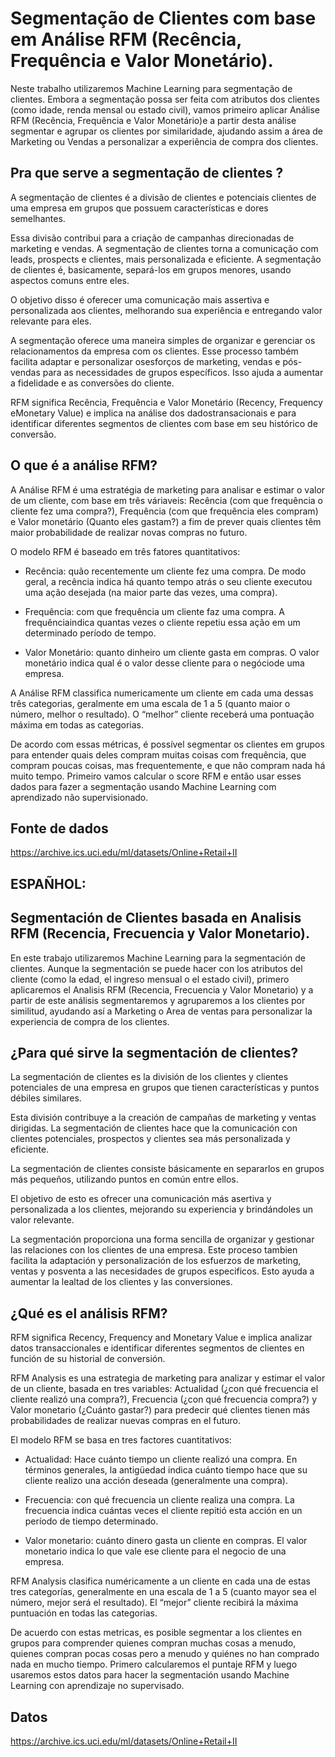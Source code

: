 # Segmentação de Clientes com base em Análise RFM (Recência, Frequência e Valor Monetário).

Neste trabalho utilizaremos Machine   Learning   para segmentação  de  clientes.  Embora  a segmentação  possa  ser  feita  com  atributos  dos  clientes (como  idade,  renda  mensal  ou  estado  civil),  vamos  primeiro  aplicar  Análise  RFM (Recência, Frequência  e  Valor  Monetário)e  a  partir  desta  análise  segmentar  e  agrupar  os  clientes  por similaridade,  ajudando  assim  a  área  de  Marketing  ou  Vendas a  personalizar  a  experiência  de compra dos clientes.

## Pra que serve a segmentação de clientes ? 
A segmentação de clientes é a divisão de clientes e potenciais clientes de uma empresa em grupos que possuem características e dores semelhantes.

Essa divisão contribui para a criação de campanhas direcionadas de marketing e vendas. A segmentação de clientes torna a comunicação com leads, prospects e clientes, mais personalizada  e  eficiente.
A  segmentação  de  clientes  é,  basicamente,  separá-los  em  grupos menores, usando aspectos comuns entre eles. 

O objetivo disso é oferecer uma comunicação mais assertiva e personalizada aos clientes, melhorando sua experiência e entregando valor relevante para eles.

A  segmentação  oferece  uma  maneira  simples  de  organizar  e  gerenciar  os relacionamentos da empresa com os clientes. Esse processo também facilita adaptar e personalizar osesforços de marketing, vendas e pós-vendas para as necessidades de grupos específicos. Isso ajuda a aumentar a fidelidade e as conversões do cliente.

RFM significa Recência, Frequência e Valor Monetário (Recency, Frequency eMonetary Value) e implica na análise dos dadostransacionais e para identificar diferentes segmentos de clientes com base em seu histórico de conversão.

## O que é a análise RFM? 

A Análise RFM é uma estratégia de marketing para analisar e estimar o valor de um cliente, com base em três váriaveis: Recência (com que frequência o cliente fez uma compra?), Frequência (com que frequência eles compram) e Valor monetário (Quanto eles gastam?) a fim de prever quais clientes têm maior probabilidade de realizar novas compras no futuro.

O modelo RFM é baseado em três fatores quantitativos:

- Recência: quão recentemente um cliente fez uma compra. De modo geral, a recência indica há quanto tempo atrás o seu cliente executou uma ação desejada (na maior parte das vezes, uma compra).

- Frequência:  com  que  frequência  um  cliente  faz  uma  compra. A  frequênciaindica quantas vezes o cliente repetiu essa ação em um determinado período de tempo.

- Valor Monetário: quanto dinheiro um cliente gasta em compras. O valor monetário indica qual é o valor desse cliente para o negóciode uma empresa.

A Análise RFM classifica numericamente um cliente em cada uma dessas três categorias, geralmente em uma escala de 1 a 5 (quanto maior o número, melhor o resultado). O “melhor” cliente receberá uma pontuação máxima em todas as categorias.

De acordo com essas métricas, é possível segmentar os clientes em grupos para entender quais  deles  compram  muitas  coisas  com  frequência,  que  compram  poucas  coisas,  mas frequentemente, e que não compram nada há muito tempo. Primeiro vamos calcular o score RFM e então usar esses dados para fazer a segmentação usando Machine Learning com aprendizado não supervisionado.

## Fonte de dados
https://archive.ics.uci.edu/ml/datasets/Online+Retail+II


## ESPAÑHOL:
## Segmentación de Clientes basada en Analisis RFM (Recencia, Frecuencia y Valor Monetario).

En este trabajo utilizaremos Machine Learning para la segmentación de clientes. Aunque la segmentación se puede hacer con los atributos del cliente (como la edad, el ingreso mensual o el estado civil), primero aplicaremos el Analisis RFM (Recencia, Frecuencia y Valor Monetario) y a partir de este análisis segmentaremos y agruparemos a los clientes por similitud, ayudando así a Marketing o Area de ventas para personalizar la experiencia de compra de los clientes.

## ¿Para qué sirve la segmentación de clientes?
La segmentación de clientes es la división de los clientes y clientes potenciales de una empresa en grupos que tienen características y puntos débiles similares.

Esta división contribuye a la creación de campañas de marketing y ventas dirigidas. La segmentación de clientes hace que la comunicación con clientes potenciales, prospectos y clientes sea más personalizada y eficiente.

La segmentación de clientes consiste básicamente en separarlos en grupos más pequeños, utilizando puntos en común entre ellos.

El objetivo de esto es ofrecer una comunicación más asertiva y personalizada a los clientes, mejorando su experiencia y brindándoles un valor relevante.

La segmentación proporciona una forma sencilla de organizar y gestionar las relaciones con los clientes de una empresa. Este proceso tambien facilita la adaptación y personalización de los esfuerzos de marketing, ventas y posventa a las necesidades de grupos especificos. Esto ayuda a aumentar la lealtad de los clientes y las conversiones.

## ¿Qué es el análisis RFM?
RFM significa Recency, Frequency and Monetary Value e implica analizar datos transaccionales e identificar diferentes segmentos de clientes en función de su historial de conversión.

RFM Analysis es una estrategia de marketing para analizar y estimar el valor de un cliente, basada en tres variables: Actualidad (¿con qué frecuencia el cliente realizó una compra?), Frecuencia (¿con qué frecuencia compra?) y Valor monetario (¿Cuánto gastar?) para predecir qué clientes tienen más probabilidades de realizar nuevas compras en el futuro.

El modelo RFM se basa en tres factores cuantitativos:

- Actualidad: Hace cuánto tiempo un cliente realizó una compra. En términos generales, la antigüedad indica cuánto tiempo hace que su cliente realizo una acción deseada (generalmente una compra).

- Frecuencia: con qué frecuencia un cliente realiza una compra. La frecuencia indica cuántas veces el cliente repitió esta acción en un período de tiempo determinado.

- Valor monetario: cuánto dinero gasta un cliente en compras. El valor monetario indica lo que vale ese cliente para el negocio de una empresa.

RFM Analysis clasifica numéricamente a un cliente en cada una de estas tres categorías, generalmente en una escala de 1 a 5 (cuanto mayor sea el número, mejor será el resultado). El “mejor” cliente recibirá la máxima puntuación en todas las categorias.

De acuerdo con estas metricas, es posible segmentar a los clientes en grupos para comprender quienes compran muchas cosas a menudo, quienes compran pocas cosas pero a menudo y quiénes no han comprado nada en mucho tiempo. Primero calcularemos el puntaje RFM y luego usaremos estos datos para hacer la segmentación usando Machine Learning con aprendizaje no supervisado.

## Datos
https://archive.ics.uci.edu/ml/datasets/Online+Retail+II


